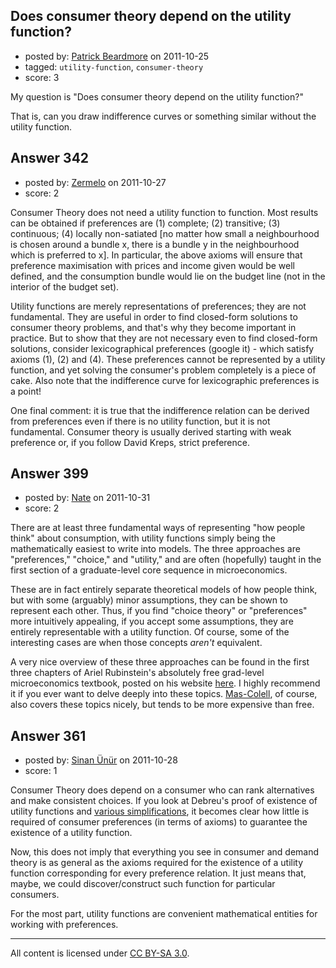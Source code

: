 ## Does consumer theory depend on the utility function?

- posted by: [Patrick Beardmore](https://stackexchange.com/users/-1/44-patrick-beardmore) on 2011-10-25
- tagged: `utility-function`, `consumer-theory`
- score: 3

My question is "Does consumer theory depend on the utility function?"

That is, can you draw indifference curves or something similar without the utility function.


## Answer 342

- posted by: [Zermelo](https://stackexchange.com/users/-1/68-zermelo) on 2011-10-27
- score: 2

Consumer Theory does not need a utility function to function. Most results can be obtained if preferences are (1) complete; (2) transitive; (3) continuous; (4) locally non-satiated [no matter how small a neighbourhood is chosen around a bundle x, there is a bundle y in the neighbourhood which is preferred to x]. In particular, the above axioms will ensure that preference maximisation with prices and income given would be well defined, and the consumption bundle would lie on the budget line (not in the interior of the budget set).

Utility functions are merely representations of preferences; they are not fundamental. They are useful in order to find closed-form solutions to consumer theory problems, and that's why they become important in practice. But to show that they are not necessary even to find closed-form solutions, consider lexicographical preferences (google it) - which satisfy axioms (1), (2) and (4). These preferences cannot be represented by a utility function, and yet solving the consumer's problem completely is a piece of cake. Also note that the indifference curve for lexicographic preferences is a point!

One final comment: it is true that the indifference relation can be derived from preferences even if there is no utility function, but it is not fundamental. Consumer theory is usually derived starting with weak preference or, if you follow David Kreps, strict preference.


## Answer 399

- posted by: [Nate](https://stackexchange.com/users/-1/119-nate) on 2011-10-31
- score: 2

<p>There are at least three fundamental ways of representing "how people think" about consumption, with utility functions simply being the mathematically easiest to write into models. The three approaches are "preferences," "choice," and "utility," and are often (hopefully) taught in the first section of a graduate-level core sequence in microeconomics. </p>

<p>These are in fact entirely separate theoretical models of how people think, but with some (arguably) minor assumptions, they can be shown to represent each other. Thus, if you find "choice theory" or "preferences" more intuitively appealing, if you accept some assumptions, they are entirely representable with a utility function. Of course, some of the interesting cases are when those concepts <em>aren't</em> equivalent.</p>

<p>A very nice overview of these three approaches can be found in the first three chapters of Ariel Rubinstein's absolutely free grad-level microeconomics textbook, posted on his website <a href="http://arielrubinstein.tau.ac.il/Rubinstein2007.pdf" rel="nofollow">here</a>. I highly recommend it if you ever want to delve deeply into these topics. <a href="http://rads.stackoverflow.com/amzn/click/0195073401" rel="nofollow">Mas-Colell</a>, of course, also covers these topics nicely, but tends to be more expensive than free.</p>



## Answer 361

- posted by: [Sinan Ünür](https://stackexchange.com/users/-1/121-sinan-n-r) on 2011-10-28
- score: 1

Consumer Theory does depend on a consumer who can rank alternatives and make consistent choices. If you look at Debreu's proof of existence of utility functions and [various simplifications](http://www.jstor.org/pss/1911340), it becomes clear how little is required of consumer preferences (in terms of axioms) to guarantee the existence of a utility function.

Now, this does not imply that everything you see in consumer and demand theory is as general as the axioms required for the existence of a utility function corresponding for every preference relation. It just means that, maybe, we could discover/construct such function for particular consumers.

For the most part, utility functions are convenient mathematical entities for working with preferences. 




---

All content is licensed under [CC BY-SA 3.0](https://creativecommons.org/licenses/by-sa/3.0/).
